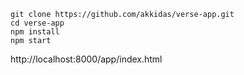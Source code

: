     
```    
git clone https://github.com/akkidas/verse-app.git
cd verse-app
npm install
npm start
```

http://localhost:8000/app/index.html